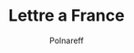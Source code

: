 ---
layout: post
title: Lettre a France
author: Polnareff
language: "Français"
image:
  artist: polnareff.png
---
